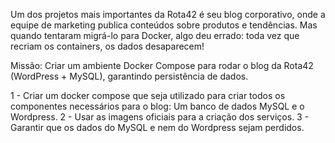 Um dos projetos mais importantes da Rota42 é seu blog corporativo, onde a equipe de marketing publica conteúdos sobre produtos e tendências. Mas quando tentaram migrá-lo para Docker, algo deu errado: toda vez que recriam os containers, os dados desaparecem!

Missão: Criar um ambiente Docker Compose para rodar o blog da Rota42 (WordPress + MySQL), garantindo persistência de dados.

1 - Criar um docker compose que seja utilizado para criar todos os componentes necessários para o blog: Um banco de dados MySQL e o Wordpress.
2 - Usar as imagens oficiais para a criação dos serviços.
3 - Garantir que os dados do MySQL e nem do Wordpress sejam perdidos.